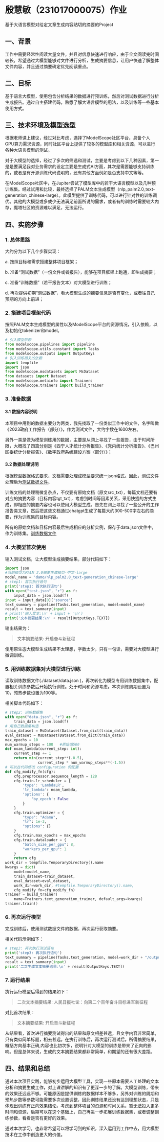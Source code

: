 # 殷慧敏（231017000075）作业

  基于大语言模型对给定文章生成内容贴切的摘要的Project


## 一、背景

工作中需要经常性阅读大量文件，并且对信息快速进行响应，由于全文阅读完时间较长，希望通过大模型能够对文件进行分析，生成摘要信息，让用户快速了解整体文件内容，并且通过摘要确定优先阅读重点。


## 二、目标

基于语言大模型，使用包含分析结果的数据进行预训练，然后对测试数据进行分析生成报告。通过自主搭建代码，熟悉了解大语言模型的用法，以及训练等一些基本使用方式。

## 三、技术环境及模型选型

根据老师课上建议，经过对比考虑，选择了ModelScope社区平台，具备个人GPU算力需求资源，同时社区平台上提供了较多的模型库和相关资源，可以进行各种大语言模型的测试。

对于大模型的选择，经过了多次的筛选和测试，主要是考虑到以下几种因素，第一是是要满足我对业务需求的设定主要是生成式AI方面，其次是需要能够支持训练的，或者是有开源训练代码说明的，还有其他方面例如是否支持中文等等。

在ModelScope社区中，在Jupiter尝试了模型库中的若干大语言模型以及几种预训练集。经过试用和比较，最终选择了PALM文本生成模型（nlp_palm2.0_text-generation_chinese-large）。此模型提供了训练代码，可以进行针对性的训练调优。其他的大模型或多或少无法满足前面所说的需求，或者有的训练时需要较大内存，魔塔社区的资源难以满足，无法运行。

## 四、实施步骤

### 1. 总体思路

大约分为以下几个步骤实现：

a. 按照目标和需求搭建整体项目框架；

b. 准备“测试数据”（一份文件或者报告），能够在项目框架上跑通，即生成摘要；

c. 准备“训练数据”（若干报告文本）对大模型进行训练；

d. 再次提供初期“测试数据”，看大模型生成的摘要信息是否有变化，或者往自己预期的方向上前进；

### 2. 搭建项目框架代码

按照PALM文本生成模型的属性以及ModelScope平台的资源情况，引入依赖，以及初始化tokenizer和model。

```python
# 引入模型依赖
from modelscope.pipelines import pipeline
from modelscope.utils.constant import Tasks
from modelscope.outputs import OutputKeys
# 引入训练相关的依赖
import tempfile
import json
from modelscope.msdatasets import MsDataset
from datasets import Dataset
from modelscope.metainfo import Trainers
from modelscope.trainers import build_trainer
```

### 3. 准备数据

#### 3.1 数据内容说明

本项目中用到的数据主要分为两类，我先找取了一份类似工作中的文件，名字叫做《2023政府工作报告（部分）》，作为测试文件，大约字数在1600左右。

另外一类是做为模型训练用的数据，主要是从网上寻找了一些报告，由于时间所限，大概找了四篇分别是《西宁人才统计分析报告》、《党内统计分析报告》、《巴州区委统计分析报告》、《数字政府系统建设方案（部分）》；

#### 3.2 数据处理说明

根据模型数据格式要求，文档需要处理成模型要求统一json格式。因此，测试文件处理后为[测试数据文件](./dataset/test.json ':include')。

训练文档的处理稍微复杂点，不仅要有原始文档（原文src_txt），每篇文档还要有对应的摘要内容（目标内容tgt_txt），考虑到时间等因素关系，采用快捷的方式生成，即相应的摘要内容也可以使用大模型生成。首先在网上寻找了一些公开的工作报告类文章，然后把这些文档通过chatgpt生成了每篇大约300-500字左右的摘要，作为训练集的目标内容。

所有的原始文档和目标内容最后生成相应的分析实例，保存于data.json文件中，作为训练集。[训练数据文件](./dataset/data.json ':include')

### 4. 大模型首次使用

输入测试文档，让大模型生成摘要结果，部分代码如下：

```python
import json
#当前模型为PALM 2.0摘要生成模型-中文-large
model_name = 'damo/nlp_palm2.0_text-generation_chinese-large'
# step1: 首次执行语句
print('step1: 首次执行语句')
with open("test.json", "r") as f:
    input_data = json.load(f)
input = input_data[0]['source']
text_summary = pipeline(Tasks.text_generation, model=model_name)
result = text_summary(input)
# print('输入文本:\n' + input + '\n')
print('文本摘要结果:\n' + result[OutputKeys.TEXT])
```

输出结果为：
>文本摘要结果:
>开启奋斗新征程

使用原生态大模型生成结果不太理想，字数太少，只有一句话，需要对大模型进行微调训练。
  

### 5. 用训练数据集对大模型进行训练

  读取训练数据文件(./dataset/data.json )，再次转化为模型专用训练数据集中，配置相关训练参数后开始执行训练。处于时间和资源考虑，本次训练周期设置为10，预热步数设置为100等。

  相关脚本代码如下：

```python
# step2: 训练数据集
with open("data.json", "r") as f:
    train_data = json.load(f)
# 用自己数据集构造
train_dataset = MsDataset(Dataset.from_dict(train_data))
eval_dataset = MsDataset(Dataset.from_dict(train_data))
max_epochs = 10
num_warmup_steps = 100   #原始值500
def noam_lambda(current_step: int):
    current_step += 1
    return min(current_step**(-0.5),
               current_step * num_warmup_steps**(-1.5))
# 可以在代码修改 configuration 的配置
def cfg_modify_fn(cfg):
    cfg.preprocessor.sequence_length = 128
    cfg.train.lr_scheduler = {
        'type': 'LambdaLR',
        'lr_lambda': noam_lambda,
        'options': {
            'by_epoch': False
        }
    }
    cfg.train.optimizer = {
        "type": "AdamW",
        "lr": 1e-3,
        "options": {}
    }
    cfg.train.max_epochs = max_epochs 
    cfg.train.dataloader = {
        "batch_size_per_gpu": 8,
        "workers_per_gpu": 1
    }
    return cfg
work_dir = tempfile.TemporaryDirectory().name
kwargs = dict(
    model=model_name,
    train_dataset=train_dataset,
    eval_dataset=eval_dataset,
    work_dir=work_dir, #tempfile.TemporaryDirectory().name,
    cfg_modify_fn=cfg_modify_fn)
trainer = build_trainer(
    name=Trainers.text_generation_trainer, default_args=kwargs)
trainer.train()
```

###  6. 再次运行模型

  完成训练后，使用测试数据文件的数据，再次运行获取摘要。

相关代码示例如下：

```python
# step3: 再次执行测试语句
print('step3: 再次执行语句')
text_summary = pipeline(Tasks.text_generation, model=work_dir + "/output")
result = text_summary(input)
print('二次生成文本摘要结果:\n' + result[OutputKeys.TEXT])
```

### 7. 运行结果

执行运行模型后得到的结果如下：

>二次文本摘要结果:
>人民日报社论：向第二个百年奋斗目标进军新征程

对比首次结果：

>文本摘要结果:
>开启奋斗新征程

从结果看，首次进行摘要测试得出的结果和原文相差甚远，且文字内容非常简单，只有类似简单标题，相去甚远。在执行训练后，再次运行测试后，所得摘要结果，概括方向基本正确,内容也比初次多，说明针对大模型的训练是带来了正向的影响。但是总体来说，生成的文本摘要结果都非常简单，和期望的还有很大差距。


## 四、结果和总结

通过本次项目实践，能够初步运用大模型工具，实现一些原本需要人工处理的文本分析和摘要生成工作，对上课讲解的知识有了更深一步的了解。大模型训练，带来的效果还远远不够。可能原因是提供训练的数据样本不够多，另外对训练的周期和预热步数等参数可能需要多次设置调整，因此训练结果还没有达到理想状态，只是体现出训练有正向效果结论。考虑到整体项目的资源和时间关系，暂无法投入更多时间和资源，后期可以在这个基础上，自己再进一步拓展训练数据集，或者调整训练参数，看看是否有更好的效果。

通过本次学习，也非常希望可以将学习到的知识，深入运用到工作中去，用大模型技术在工作中创造更大的价值。

